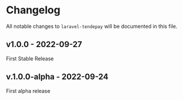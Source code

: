 # Changelog

All notable changes to `laravel-tendepay` will be documented in this file.

## v1.0.0 - 2022-09-27

First Stable Release

## v.1.0.0-alpha - 2022-09-24

First alpha release
